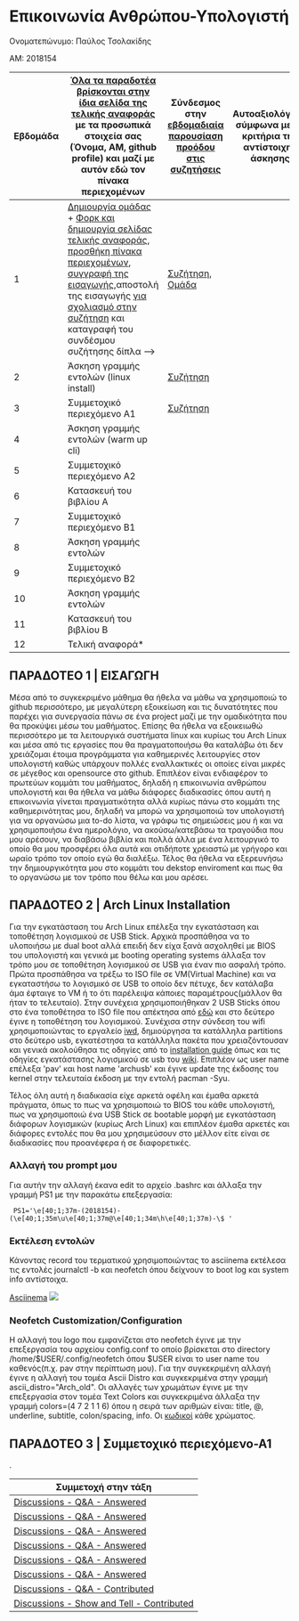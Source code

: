 # Επικοινωνία Ανθρώπου-Υπολογιστή

Ονοματεπώνυμο: Παύλος Τσολακίδης

ΑΜ: 2018154

| Εβδομάδα | [Όλα τα παραδοτέα βρίσκονται στην ίδια σελίδα της τελικής αναφοράς](https://courses-ionio.github.io/help/deliverables/) με τα προσωπικά στοιχεία σας (Όνομα, ΑΜ, github profile) και μαζί με αυτόν εδώ τον πίνακα περιεχομένων | Σύνδεσμος στην [εβδομαδιαία παρουσίαση προόδου στις συζητήσεις](https://github.com/courses-ionio/help/discussions/categories/show-and-tell) | Αυτοαξιολόγηση σύμφωνα με τα κριτήρια της αντίστοιχης άσκησης |
| --- | --- | --- | --- |
| 1 |  [Δημιουργία ομάδας](https://github.com/courses-ionio/hci/discussions/1794) + [Φορκ και δημιουργία σελίδας τελικής αναφοράς](https://courses-ionio.github.io/help/guide/), [προσθήκη πίνακα περιεχομένων](https://raw.githubusercontent.com/courses-ionio/hci/master/README.md), [συγγραφή της εισαγωγής](https://courses-ionio.github.io/help/intro/),αποστολή της εισαγωγής [για σχολιασμό στην συζήτηση](https://github.com/courses-ionio/help/discussions/categories/show-and-tell) και καταγραφή του συνδέσμου συζήτησης δίπλα --> |   [Συζήτηση](https://github.com/courses-ionio/help/discussions/866), [Ομάδα](https://github.com/Millennials-2/main)| |
| 2 | Άσκηση γραμμής εντολών (linux install) | [Συζήτηση](https://github.com/courses-ionio/help/discussions/1046) | |
| 3 | Συμμετοχικό περιεχόμενο A1 | [Συζήτηση](https://github.com/courses-ionio/help/discussions/1232) | |
| 4 | Άσκηση γραμμής εντολών (warm up cli) | | |
| 5 | Συμμετοχικό περιεχόμενο A2 | | |
| 6 | Κατασκευή του βιβλίου Α | | |
| 7 | Συμμετοχικό περιεχόμενο B1 | | |
| 8 | Άσκηση γραμμής εντολών | | |
| 9 | Συμμετοχικό περιεχόμενο B2 | | |
| 10 | Άσκηση γραμμής εντολών | | |
| 11 | Κατασκευή του βιβλίου Β | | |
| 12 | Τελική αναφορά* | | |


## ΠΑΡΑΔΟΤΕΟ 1 | ΕΙΣΑΓΩΓΗ

Μέσα από το συγκεκριμένο μάθημα θα ήθελα να μάθω να χρησιμοποιώ το github περισσότερο, με μεγαλύτερη εξοικείωση και τις δυνατότητες που παρέχει για συνεργασία πάνω σε ένα project μαζί με την ομαδικότητα που θα προκύψει μέσω του μαθήματος. Επίσης θα ήθελα να εξοικειωθώ περισσότερο με τα λειτουργικά συστήματα linux και κυρίως του Arch Linux και μέσα από τις εργασίες που θα πραγματοποιήσω θα καταλάβω ότι δεν χρειάζομαι έτοιμα προγράμματα για καθημερινές λειτουργίες στον υπολογιστή καθώς υπάρχουν πολλές εναλλακτικές οι οποίες είναι μικρές σε μέγεθος και opensource στο github. Επιπλέον είναι ενδιαφέρον το πρωτεύων κομμάτι του μαθήματος, δηλαδή η επικοινωνία ανθρώπου υπολογιστή και θα ήθελα να μάθω διάφορες διαδικασίες όπου αυτή η επικοινωνία γίνεται πραγματικότητα αλλά κυρίως πάνω στο κομμάτι της καθημερινότητας μου, δηλαδή να μπορώ να χρησιμοποιώ τον υπολογιστή για να οργανώσω μια to-do λίστα, να γράφω τις σημειώσεις μου ή και να χρησιμοποιήσω ένα ημερολόγιο, να ακούσω/κατεβάσω τα τραγούδια που μου αρέσουν, να διαβάσω βιβλία και πολλά άλλα με ένα λειτουργικό το οποίο θα μου προσφέρει όλα αυτά και οτιδήποτε χρειαστώ με γρήγορο και ωραίο τρόπο τον οποίο εγώ θα διαλέξω. Τέλος θα ήθελα να εξερευνήσω την δημιουργικότητα μου στο κομμάτι του dekstop enviroment και πως θα το οργανώσω με τον τρόπο που θέλω και μου αρέσει.

## ΠΑΡΑΔΟΤΕΟ 2 | Arch Linux Installation

Για την εγκατάσταση του Arch Linux επέλεξα την εγκατάσταση και τοποθέτηση λογισμικού σε USB Stick. Αρχικά προσπάθησα να το υλοποιήσω με dual boot αλλά επειδή δεν είχα ξανά ασχοληθεί με BIOS του υπολογιστή και γενικά με booting operating systems άλλαξα τον τρόπο μου σε τοποθέτηση λογισμικού σε USB για έναν πιο ασφαλή τρόπο. Πρώτα προσπάθησα να τρέξω το ISO file σε VM(Virtual Machine) και να εγκαταστήσω το λογισμικό σε USB το οποίο δεν πέτυχε, δεν κατάλαβα άμα έφταιγε το VM ή το ότι παρέλειψα κάποιες παραμέτρους(μάλλον θα ήταν το τελευταίο). Στην συνέχεια χρησιμοποιήθηκαν 2 USB Sticks όπου στο ένα τοποθέτησα το ISO file που απέκτησα από [εδώ](https://archlinux.org/download/) και στο δεύτερο έγινε η τοποθέτηση του λογισμικού. Συνέχισα στην σύνδεση του wifi χρησιμοποιώντας το εργαλείο [iwd](https://wiki.archlinux.org/title/iwd), δημιούργησα τα κατάλληλα partitions στο δεύτερο usb, εγκατέστησα τα κατάλληλα πακέτα που χρειαζόντουσαν και γενικά ακολούθησα τις οδηγίες από το [installation guide](https://wiki.archlinux.org/title/installation_guide) όπως και τις οδηγίες εγκατάστασης λογισμικού σε usb του [wiki](https://wiki.archlinux.org/title/USB_flash_installation_medium). Επιπλέον ως user name επέλεξα 'pav' και host name 'archusb' και έγινε update της έκδοσης του kernel στην τελευταία έκδοση με την εντολή pacman -Syu.

Τέλος όλη αυτή η διαδικασία είχε αρκετά οφέλη και έμαθα αρκετά πράγματα, όπως το πως να χρησιμοποιώ το BIOS του κάθε υπολογιστή, πως να χρησιμοποιώ ένα USB Stick σε bootable μορφή με εγκατάσταση διάφορων λογισμικών (κυρίως Arch Linux) και επιπλέον έμαθα αρκετές και διάφορες εντολές που θα μου χρησιμεύσουν στο μέλλον είτε είναι σε διαδικασίες που προανέφερα ή σε διαφορετικές.  


### Αλλαγή του prompt μου
Για αυτήν την αλλαγή έκανα edit το αρχείο .bashrc και άλλαξα την γραμμή PS1 με την παρακάτω επεξεργασία:

     PS1='\e[40;1;37m-(2018154)-(\e[40;1;35m\u\e[40;1;37m@\e[40;1;34m\h\e[40;1;37m)-\$ '

### Εκτέλεση εντολών
Κάνοντας record του τερματικού χρησιμοποιώντας το asciinema εκτέλεσα τις εντολές journalctl -b και neofetch όπου δείχνουν το boot log και system info αντίστοιχα.

[Asciinema](https://asciinema.org/a/528538)
<a href="https://asciinema.org/a/528538" target="_blank"><img src="https://asciinema.org/a/528538.svg" /></a>

### Neofetch Customization/Configuration
Η αλλαγή του logo που εμφανίζεται στο neofetch έγινε με την επεξεργασία του αρχείου config.conf το οποίο βρίσκεται στο directory /home/$USER/.config/neofetch όπου $USER είναι το user name του καθενός(π.χ. pav στην περίπτωση μου). Για την συγκεκριμένη αλλαγή έγινε η αλλαγή του τομέα Ascii Distro και συγκεκριμένα στην γραμμή ascii_distro="Arch_old". Οι αλλαγές των χρωμάτων έγινε με την επεξεργασία στον τομέα Text Colors και συγκεκριμένα άλλαξα την γραμμή colors=(4 7 2 1 1 6) όπου η σειρά των αριθμών είναι: title, @, underline, subtitle, colon/spacing, info. Οι [κωδικοί](https://en.wikipedia.org/wiki/ANSI_escape_code#8-bit) κάθε χρώματος.

## ΠΑΡΑΔΟΤΕΟ 3 | Συμμετοχικό περιεχόμενο-Α1

.

| Συμμετοχή στην τάξη |
|---|
| [Discussions - Q&A - Answered ](https://github.com/courses-ionio/help/discussions/1017#discussioncomment-3863382) |
| [Discussions - Q&A - Answered ](https://github.com/courses-ionio/help/discussions/1049#discussioncomment-3884971) |
| [Discussions - Q&A - Answered ](https://github.com/courses-ionio/help/discussions/1081#discussioncomment-3889258) |
| [Discussions - Q&A - Answered ](https://github.com/courses-ionio/help/discussions/1162#discussioncomment-3937174) |
| [Discussions - Q&A - Answered ](https://github.com/courses-ionio/help/discussions/1166#discussioncomment-3937303) |
| [Discussions - Q&A - Answered ](https://github.com/courses-ionio/help/discussions/1174#discussioncomment-3936904) |
| [Discussions - Q&A - Contributed](https://github.com/courses-ionio/help/discussions/1170#discussioncomment-3936905) |
| [Discussions - Show and Tell - Contributed](https://github.com/courses-ionio/help/discussions/1021#discussioncomment-3936168) |
